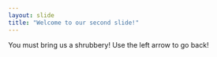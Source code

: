 ```yaml
---
layout: slide
title: "Welcome to our second slide!"
---
```

You must bring us a shrubbery!
Use the left arrow to go back!
